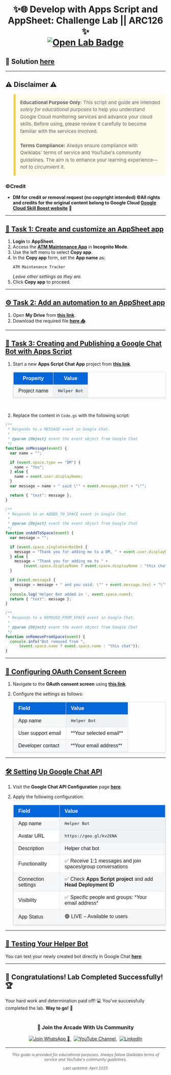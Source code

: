<h1 align="center">
✨🌐   Develop with Apps Script and AppSheet: Challenge Lab || ARC126 ✨
<div align="center">
<a href="https://www.cloudskillsboost.google/focuses/66584?parent=catalog" target="_blank" rel="noopener noreferrer">
    <img src="https://img.shields.io/badge/Open_Lab-Cloud_Skills_Boost-4285F4?style=for-the-badge&logo=google&logoColor=white&labelColor=34A853" alt="Open Lab Badge">
  </a>
</div>

## 🔑 Solution [here]()

---

## ⚠️ Disclaimer ⚠️

<blockquote style="background-color: #fffbea; border-left: 6px solid #f7c948; padding: 1em; font-size: 15px; line-height: 1.5;">
  <strong>Educational Purpose Only:</strong> This script and guide are intended <em>solely for educational purposes</em> to help you understand Google Cloud monitoring services and advance your cloud skills. Before using, please review it carefully to become familiar with the services involved.
  <br><br>
  <strong>Terms Compliance:</strong> Always ensure compliance with Qwiklabs' terms of service and YouTube's community guidelines. The aim is to enhance your learning experience—<em>not</em> to circumvent it.
</blockquote>

### ©Credit
- **DM for credit or removal request (no copyright intended) ©All rights and credits for the original content belong to Google Cloud [Google Cloud Skill Boost website](https://www.cloudskillsboost.google/)** 🙏

---
## <ins>📝 Task 1: Create and customize an AppSheet app</ins>

1.  **Login** to **AppSheet**.
2.  Access the **[ATM Maintenance App](https://www.appsheet.com/template/AppDef?appName=ATMMaintenance-925818016)** in **Incognito Mode**.
3.  Use the left menu to select **Copy app**.
4.  In the **Copy app** form, set the **App name** as:
    ```plaintext
    ATM Maintenance Tracker
    ```
    *Leave other settings as they are.*
5.  Click **Copy app** to proceed.

---

## <ins>⚙️ Task 2: Add an automation to an AppSheet app</ins>

1.  Open **My Drive** from **[this link](https://drive.google.com/drive/my-drive)**.
2.  Download the required file **[here 📥](https://github.com/Arcade-With-Us/Google-Cloud-Labs/raw/refs/heads/main/Develop%20with%20Apps%20Script%20and%20AppSheet:%20Challenge%20Lab/ArcadeWithUs.xlsx)**.

---

## <ins>🤖 Task 3: Creating and Publishing a Google Chat Bot with Apps Script</ins>

1.  Start a new **Apps Script Chat App** project from **[this link](https://script.google.com/home/projects/create?template=hangoutsChat)**.

    <table style="width:100%; border: 1px solid #dfe2e5; border-collapse: collapse; text-align: center; font-family: sans-serif; box-shadow: 0 2px 4px rgba(0,0,0,0.1);">
      <thead style="background-color: #0366d6; color: #ffffff;">
        <tr>
          <th style="padding: 10px 15px; border: 1px solid #dfe2e5;">Property</th>
          <th style="padding: 10px 15px; border: 1px solid #dfe2e5;">Value</th>
        </tr>
      </thead>
      <tbody>
        <tr style="background-color: #f6f8fa; border-top: 1px solid #dfe2e5;">
          <td style="padding: 10px 15px; border: 1px solid #dfe2e5;">Project name</td>
          <td style="padding: 10px 15px; border: 1px solid #dfe2e5; font-family: monospace; background-color: #eff2f5;">Helper Bot</td>
        </tr>
      </tbody>
    </table>
    <br/>

2.  Replace the content in `Code.gs` with the following script:

   ```javascript
   /**
    * Responds to a MESSAGE event in Google Chat.
    *
    * @param {Object} event the event object from Google Chat
    */
   function onMessage(event) {
     var name = "";

     if (event.space.type == "DM") {
       name = "You";
     } else {
       name = event.user.displayName;
     }
     var message = name + " said \"" + event.message.text + "\"";

     return { "text": message };
   }

   /**
    * Responds to an ADDED_TO_SPACE event in Google Chat.
    *
    * @param {Object} event the event object from Google Chat
    */
   function onAddToSpace(event) {
     var message = "";

     if (event.space.singleUserBotDm) {
       message = "Thank you for adding me to a DM, " + event.user.displayName + "!";
     } else {
       message = "Thank you for adding me to " +
           (event.space.displayName ? event.space.displayName : "this chat");
     }

     if (event.message) {
       message = message + " and you said: \"" + event.message.text + "\"";
     }
     console.log('Helper Bot added in ', event.space.name);
     return { "text": message };
   }

   /**
    * Responds to a REMOVED_FROM_SPACE event in Google Chat.
    *
    * @param {Object} event the event object from Google Chat
    */
   function onRemoveFromSpace(event) {
     console.info("Bot removed from ",
         (event.space.name ? event.space.name : "this chat"));
   }
   ```

---

## <ins>🔧 Configuring OAuth Consent Screen</ins>

1.  Navigate to the **OAuth consent screen** using **[this link](https://console.cloud.google.com/apis/credentials/consent)**.
2.  Configure the settings as follows:

    <table style="width:100%; border: 1px solid #dfe2e5; border-collapse: collapse; text-align: left; font-family: sans-serif; box-shadow: 0 2px 4px rgba(0,0,0,0.1);">
      <thead style="background-color: #0366d6; color: #ffffff;">
        <tr>
          <th style="padding: 10px 15px; border: 1px solid #dfe2e5;">Field</th>
          <th style="padding: 10px 15px; border: 1px solid #dfe2e5;">Value</th>
        </tr>
      </thead>
      <tbody>
        <tr style="background-color: #f6f8fa; border-top: 1px solid #dfe2e5;">
          <td style="padding: 10px 15px; border: 1px solid #dfe2e5;">App name</td>
          <td style="padding: 10px 15px; border: 1px solid #dfe2e5; font-family: monospace; background-color: #eff2f5;">Helper Bot</td>
        </tr>
        <tr style="background-color: #ffffff; border-top: 1px solid #dfe2e5;">
          <td style="padding: 10px 15px; border: 1px solid #dfe2e5;">User support email</td>
          <td style="padding: 10px 15px; border: 1px solid #dfe2e5;">**Your selected email**</td>
        </tr>
        <tr style="background-color: #f6f8fa; border-top: 1px solid #dfe2e5;">
          <td style="padding: 10px 15px; border: 1px solid #dfe2e5;">Developer contact</td>
          <td style="padding: 10px 15px; border: 1px solid #dfe2e5;">**Your email address**</td>
        </tr>
      </tbody>
    </table>

---

## <ins>🛠️ Setting Up Google Chat API</ins>

1.  Visit the **Google Chat API Configuration** page **[here](https://console.cloud.google.com/apis/api/chat.googleapis.com/hangouts-chat)**.
2.  Apply the following configuration:

    <table style="width:100%; border: 1px solid #dfe2e5; border-collapse: collapse; text-align: left; font-family: sans-serif; box-shadow: 0 2px 4px rgba(0,0,0,0.1);">
      <thead style="background-color: #0366d6; color: #ffffff;">
        <tr>
          <th style="padding: 10px 15px; border: 1px solid #dfe2e5;">Field</th>
          <th style="padding: 10px 15px; border: 1px solid #dfe2e5;">Value</th>
        </tr>
      </thead>
      <tbody>
        <tr style="background-color: #f6f8fa; border-top: 1px solid #dfe2e5;">
          <td style="padding: 10px 15px; border: 1px solid #dfe2e5;">App name</td>
          <td style="padding: 10px 15px; border: 1px solid #dfe2e5; font-family: monospace; background-color: #eff2f5;">Helper Bot</td>
        </tr>
        <tr style="background-color: #ffffff; border-top: 1px solid #dfe2e5;">
          <td style="padding: 10px 15px; border: 1px solid #dfe2e5;">Avatar URL</td>
          <td style="padding: 10px 15px; border: 1px solid #dfe2e5; font-family: monospace; background-color: #eff2f5;">https://goo.gl/kv2ENA</td>
        </tr>
        <tr style="background-color: #f6f8fa; border-top: 1px solid #dfe2e5;">
          <td style="padding: 10px 15px; border: 1px solid #dfe2e5;">Description</td>
          <td style="padding: 10px 15px; border: 1px solid #dfe2e5;">Helper chat bot</td>
        </tr>
        <tr style="background-color: #ffffff; border-top: 1px solid #dfe2e5;">
          <td style="padding: 10px 15px; border: 1px solid #dfe2e5;">Functionality</td>
          <td style="padding: 10px 15px; border: 1px solid #dfe2e5;">✅ Receive 1:1 messages and join spaces/group conversations</td>
        </tr>
        <tr style="background-color: #f6f8fa; border-top: 1px solid #dfe2e5;">
          <td style="padding: 10px 15px; border: 1px solid #dfe2e5;">Connection settings</td>
          <td style="padding: 10px 15px; border: 1px solid #dfe2e5;">✅ Check <b>Apps Script project</b> and add <b>Head Deployment ID</b></td>
        </tr>
        <tr style="background-color: #ffffff; border-top: 1px solid #dfe2e5;">
          <td style="padding: 10px 15px; border: 1px solid #dfe2e5;">Visibility</td>
          <td style="padding: 10px 15px; border: 1px solid #dfe2e5;">✅ Specific people and groups: *Your email address*</td>
        </tr>
        <tr style="background-color: #f6f8fa; border-top: 1px solid #dfe2e5;">
          <td style="padding: 10px 15px; border: 1px solid #dfe2e5;">App Status</td>
          <td style="padding: 10px 15px; border: 1px solid #dfe2e5;">🟢 LIVE – Available to users</td>
        </tr>
      </tbody>
    </table>

---

## <ins>🧪 Testing Your Helper Bot</ins>

You can test your newly created bot directly in Google Chat **[here](https://mail.google.com/chat/u/0/#chat/home)**.

---
## 🎉 **Congratulations! Lab Completed Successfully!** 🏆  

Your hard work and determination paid off! 💻
You've successfully completed the lab. **Way to go!** 🚀


<div align="center" style="padding: 5px;">
  <h3>📱 Join the Arcade With Us Community</h3>
  
  <a href="https://chat.whatsapp.com/KN3NvYNTJvU5xMCVTORJtS">
    <img src="https://img.shields.io/badge/Join_WhatsApp-25D366?style=for-the-badge&logo=whatsapp&logoColor=white" alt="Join WhatsApp 👥">
  </a>
  &nbsp;
  <a href="https://youtube.com/@arcadewithus_we?si=yeEby5M3k40gdX4l">
    <img src="https://img.shields.io/badge/Subscribe-Arcade%20With%20Us-FF0000?style=for-the-badge&logo=youtube&logoColor=white" alt="YouTube Channel">
  </a>
  &nbsp;
  <a href="https://www.linkedin.com/in/tripti-gupta-a28a6832b/">
    <img src="https://img.shields.io/badge/LINKEDIN-Tripti%20Gupta-0077B5?style=for-the-badge&logo=linkedin&logoColor=white" alt="LinkedIn">
</a>


</div>

---

<div align="center">
  <p style="font-size: 12px; color: #586069;">
    <em>This guide is provided for educational purposes. Always follow Qwiklabs terms of service and YouTube's community guidelines.</em>
  </p>
  <p style="font-size: 12px; color: #586069;">
    <em>Last updated: April 2025</em>
  </p>
</div>
